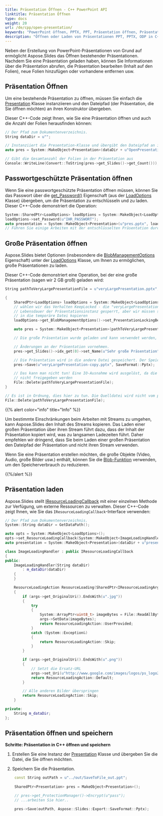 ```yaml
---
title: Präsentation Öffnen - C++ PowerPoint API
linktitle: Präsentation Öffnen
type: docs
weight: 20
url: /de/cpp/open-presentation/
keywords: "PowerPoint öffnen, PPTX, PPT, Präsentation öffnen, Präsentation laden, C++, CPP"
description: "Öffnen oder Laden von Präsentationen PPT, PPTX, ODP in C++"
---
```


Neben der Erstellung von PowerPoint-Präsentationen von Grund auf ermöglicht Aspose.Slides das Öffnen bestehender Präsentationen. Nachdem Sie eine Präsentation geladen haben, können Sie Informationen über die Präsentation abrufen, die Präsentation bearbeiten (Inhalt auf den Folien), neue Folien hinzufügen oder vorhandene entfernen usw.

## Präsentation Öffnen

Um eine bestehende Präsentation zu öffnen, müssen Sie einfach die [Presentation](https://reference.aspose.com/slides/cpp/aspose.slides/presentation/) Klasse instanziieren und den Dateipfad (der Präsentation, die Sie öffnen möchten) an ihren Konstruktor übergeben.

Dieser C++-Code zeigt Ihnen, wie Sie eine Präsentation öffnen und auch die Anzahl der Folien herausfinden können:

```c++
// Der Pfad zum Dokumentenverzeichnis.
String dataDir = u"";

// Instanziiert die Presentation-Klasse und übergibt den Dateipfad an ihren Konstruktor
auto pres = System::MakeObject<Presentation>(dataDir + u"OpenPresentation.pptx");

// Gibt die Gesamtanzahl der Folien in der Präsentation aus
Console::WriteLine(Convert::ToString(pres->get_Slides()->get_Count()));
```

## **Passwortgeschützte Präsentation öffnen**

Wenn Sie eine passwortgeschützte Präsentation öffnen müssen, können Sie das Passwort über die [get_Password()](https://reference.aspose.com/slides/cpp/aspose.slides/loadoptions/get_password/) Eigenschaft (aus der [LoadOptions](https://reference.aspose.com/slides/cpp/aspose.slides/loadoptions/) Klasse) übergeben, um die Präsentation zu entschlüsseln und zu laden. Dieser C++-Code demonstriert die Operation:

```c++
System::SharedPtr<LoadOptions> loadOptions = System::MakeObject<LoadOptions>();
loadOptions->set_Password(u"IHR_PASSWORT");
auto presentation = System::MakeObject<Presentation>(u"pres.pptx", loadOptions);
// Führen Sie einige Arbeiten mit der entschlüsselten Präsentation durch
```

## Große Präsentation öffnen

Aspose.Slides bietet Optionen (insbesondere die [BlobManagementOptions](https://reference.aspose.com/slides/cpp/aspose.slides/loadoptions/set_blobmanagementoptions/) Eigenschaft) unter der [LoadOptions](https://reference.aspose.com/slides/cpp/aspose.slides/loadoptions/) Klasse, um Ihnen zu ermöglichen, große Präsentationen zu laden.

Dieser C++-Code demonstriert eine Operation, bei der eine große Präsentation (sagen wir 2 GB groß) geladen wird:

```c++
String pathToVeryLargePresentationFile = u"veryLargePresentation.pptx";

{
    SharedPtr<LoadOptions> loadOptions = System::MakeObject<LoadOptions>();
    // wählen wir das Verhalten KeepLocked - die "veryLargePresentation.pptx" wird für die
    // Lebensdauer der Präsentationsinstanz gesperrt, aber wir müssen sie nicht in den Speicher laden oder
    // in die temporäre Datei kopieren
    loadOptions->get_BlobManagementOptions()->set_PresentationLockingBehavior(PresentationLockingBehavior::KeepLocked);

    auto pres = System::MakeObject<Presentation>(pathToVeryLargePresentationFile, loadOptions);

    // Die große Präsentation wurde geladen und kann verwendet werden, aber der Speicherverbrauch bleibt gering.

    // Änderungen an der Präsentation vornehmen.
    pres->get_Slides()->idx_get(0)->set_Name(u"Sehr große Präsentation");

    // Die Präsentation wird in die andere Datei gespeichert. Der Speicherverbrauch bleibt während der Operation gering
    pres->Save(u"veryLargePresentation-copy.pptx", SaveFormat::Pptx);

    // Das kann man nicht tun! Eine IO-Ausnahme wird ausgelöst, da die Datei gesperrt ist, während die pres-Objekte
    // nicht freigegeben werden
    File::Delete(pathToVeryLargePresentationFile);
}

// Es ist in Ordnung, dies hier zu tun. Die Quelldatei wird nicht vom pres-Objekt gesperrt
File::Delete(pathToVeryLargePresentationFile);
```

{{% alert color="info" title="Info" %}}

Um bestimmte Einschränkungen beim Arbeiten mit Streams zu umgehen, kann Aspose.Slides den Inhalt des Streams kopieren. Das Laden einer großen Präsentation über ihren Stream führt dazu, dass der Inhalt der Präsentation kopiert wird, was zu langsamen Ladezeiten führt. Daher empfehlen wir dringend, dass Sie beim Laden einer großen Präsentation den Dateipfad der Präsentation und nicht ihren Stream verwenden.

Wenn Sie eine Präsentation erstellen möchten, die große Objekte (Video, Audio, große Bilder usw.) enthält, können Sie die [Blob-Funktion](https://docs.aspose.com/slides/cpp/manage-blob/) verwenden, um den Speicherverbrauch zu reduzieren.

{{%/alert %}} 


## Präsentation laden

Aspose.Slides stellt [IResourceLoadingCallback](https://reference.aspose.com/slides/cpp/aspose.slides/iresourceloadingcallback/) mit einer einzelnen Methode zur Verfügung, um externe Ressourcen zu verwalten. Dieser C++-Code zeigt Ihnen, wie Sie das `IResourceLoadingCallback`-Interface verwenden:

```c++
// Der Pfad zum Dokumentenverzeichnis.
System::String dataDir = GetDataPath();

auto opts = System::MakeObject<LoadOptions>();
opts->set_ResourceLoadingCallback(System::MakeObject<ImageLoadingHandler>(dataDir));
auto presentation = System::MakeObject<Presentation>(dataDir + u"presentation.pptx", opts);
```

```c++
class ImageLoadingHandler : public IResourceLoadingCallback
{
public:
    ImageLoadingHandler(String dataDir)
        : m_dataDir(dataDir)
    {
    }

    ResourceLoadingAction ResourceLoading(SharedPtr<IResourceLoadingArgs> args) override
    {
        if (args->get_OriginalUri().EndsWith(u".jpg"))
        {
            try
            {
                System::ArrayPtr<uint8_t> imageBytes = File::ReadAllBytes(Path::Combine(m_dataDir, u"aspose-logo.jpg"));
                args->SetData(imageBytes);
                return ResourceLoadingAction::UserProvided;
            }
            catch (System::Exception&)
            {
                return ResourceLoadingAction::Skip;
            }
        }

        if (args->get_OriginalUri().EndsWith(u".png"))
        {
            // Setzt die Ersatz-URL
            args->set_Uri(u"http://www.google.com/images/logos/ps_logo2.png");
            return ResourceLoadingAction::Default;
        }

        // Alle anderen Bilder überspringen
        return ResourceLoadingAction::Skip;
    }

private:
    String m_dataDir;
};
```

<h2>Präsentation öffnen und speichern</h2>

<a name="cplusplus-open-save-presentation"><strong>Schritte: Präsentation in C++ öffnen und speichern</strong></a>

1. Erstellen Sie eine Instanz der [Presentation](https://reference.aspose.com/slides/cpp/aspose.slides/presentation/) Klasse und übergeben Sie die Datei, die Sie öffnen möchten.

2. Speichern Sie die Präsentation.

   ```c++
   	const String outPath = u"../out/SaveToFile_out.ppt";
   	
   	SharedPtr<Presentation> pres = MakeObject<Presentation>();
   
   	// pres->get_ProtectionManager()->Encrypt(u"pass");
   	// ...arbeiten Sie hier..
   
   	pres->Save(outPath, Aspose::Slides::Export::SaveFormat::Pptx);
   ```